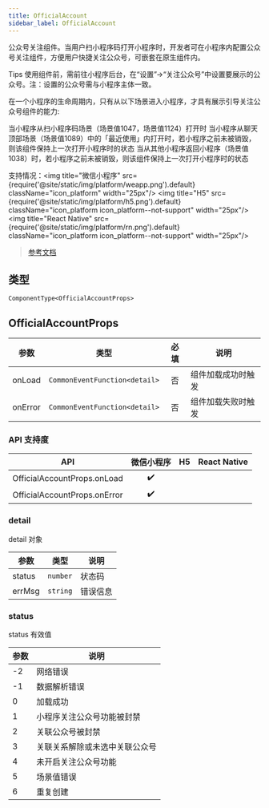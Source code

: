```yaml
---
title: OfficialAccount
sidebar_label: OfficialAccount
---
```


公众号关注组件。当用户扫小程序码打开小程序时，开发者可在小程序内配置公众号关注组件，方便用户快捷关注公众号，可嵌套在原生组件内。

Tips
使用组件前，需前往小程序后台，在“设置”->“关注公众号”中设置要展示的公众号。注：设置的公众号需与小程序主体一致。

在一个小程序的生命周期内，只有从以下场景进入小程序，才具有展示引导关注公众号组件的能力:

当小程序从扫小程序码场景（场景值1047，场景值1124）打开时
当小程序从聊天顶部场景（场景值1089）中的「最近使用」内打开时，若小程序之前未被销毁，则该组件保持上一次打开小程序时的状态
当从其他小程序返回小程序（场景值1038）时，若小程序之前未被销毁，则该组件保持上一次打开小程序时的状态

支持情况：<img title="微信小程序" src={require('@site/static/img/platform/weapp.png').default} className="icon_platform" width="25px"/> <img title="H5" src={require('@site/static/img/platform/h5.png').default} className="icon_platform icon_platform--not-support" width="25px"/> <img title="React Native" src={require('@site/static/img/platform/rn.png').default} className="icon_platform icon_platform--not-support" width="25px"/>

> [参考文档](https://developers.weixin.qq.com/miniprogram/dev/component/official-account.html)

## 类型

```tsx
ComponentType<OfficialAccountProps>
```

## OfficialAccountProps

| 参数 | 类型 | 必填 | 说明 |
| --- | --- | :---: | --- |
| onLoad | `CommonEventFunction<detail>` | 否 | 组件加载成功时触发 |
| onError | `CommonEventFunction<detail>` | 否 | 组件加载失败时触发 |

### API 支持度

| API | 微信小程序 | H5 | React Native |
| :---: | :---: | :---: | :---: |
| OfficialAccountProps.onLoad | ✔️ |  |  |
| OfficialAccountProps.onError | ✔️ |  |  |

### detail

detail 对象

| 参数 | 类型 | 说明 |
| --- | --- | --- |
| status | `number` | 状态码 |
| errMsg | `string` | 错误信息 |

### status

status 有效值

| 参数 | 说明 |
| --- | --- |
| -2 | 网络错误 |
| -1 | 数据解析错误 |
| 0 | 加载成功 |
| 1 | 小程序关注公众号功能被封禁 |
| 2 | 关联公众号被封禁 |
| 3 | 关联关系解除或未选中关联公众号 |
| 4 | 未开启关注公众号功能 |
| 5 | 场景值错误 |
| 6 | 重复创建 |

